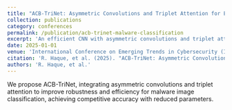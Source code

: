 ```yaml
---
title: "ACB-TriNet: Asymmetric Convolutions and Triplet Attention for Effective Malware Classification"
collection: publications
category: conferences
permalink: /publication/acb-trinet-malware-classification
excerpt: 'An efficient CNN with asymmetric convolutions and triplet attention for malware image classification.'
date: 2025-01-01
venue: 'International Conference on Emerging Trends in Cybersecurity (ICETCS 2025, UK) — Accepted'
citation: 'R. Haque, et al. (2025). "ACB-TriNet: Asymmetric Convolutions and Triplet Attention for Effective Malware Classification." In Proceedings of ICETCS 2025.'
authors: 'R. Haque, et al.'
---
```


We propose ACB-TriNet, integrating asymmetric convolutions and triplet attention to improve robustness and efficiency for malware image classification, achieving competitive accuracy with reduced parameters.
